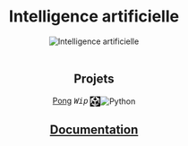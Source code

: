 <h1 align="center"><b>Intelligence artificielle</b></h1>

<div align="center"> 
    <img src="https://maze-guru.oss-accelerate.aliyuncs.com/image/49B61D87B16390CF3F2F2FADDF2D2DED-01.jpg" alt="Intelligence artificielle" title="Intelligence artificielle" height="400px" cursor="wait">
    <br>
    <br>

## **Projets**
[Pong](projects/pong) _<kbd>Wip</kbd>_ <img align="center" src="assets/images/unity.png" alt="Python" title="Python" widht="auto" height="18px"><img align="center" src="https://upload.wikimedia.org/wikipedia/commons/b/bd/Logo_C_sharp.svg" alt="Python" title="Python" widht="auto" height="18px">  
<!-- [Casse-briques](projects/brickBreaker) _<kbd>Wip</kbd>_ <img align="center" src="https://github.com/MiKL5/Python/raw/master/src/images/Python-logo-notext.svg" alt="Python" title="Python" widht="auto" height="18px">   -->
## [**Documentation**](Docs)


</div>

